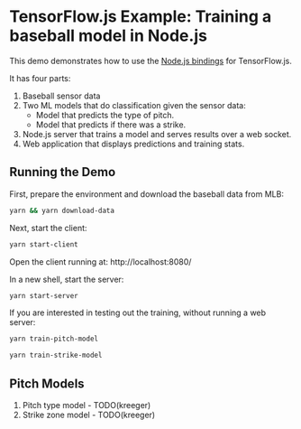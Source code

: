 # TensorFlow.js Example: Training a baseball model in Node.js 

This demo demonstrates how to use the [Node.js bindings](https://github.com/tensorflow/tfjs-node) for TensorFlow.js. 

It has four parts:
1. Baseball sensor data
2. Two ML models that do classification given the sensor data:
   - Model that predicts the type of pitch.
   - Model that predicts if there was a strike.
2. Node.js server that trains a model and serves results over a web socket.
3. Web application that displays predictions and training stats.


## Running the Demo
First, prepare the environment and download the baseball data from MLB:
```sh
yarn && yarn download-data
```

Next, start the client:
```sh
yarn start-client
```

Open the client running at: http://localhost:8080/

In a new shell, start the server:
```sh
yarn start-server
```

If you are interested in testing out the training, without running a web server:
```sh
yarn train-pitch-model
```
```sh
yarn train-strike-model
```

## Pitch Models

1. Pitch type model - TODO(kreeger)
2. Strike zone model - TODO(kreeger)
